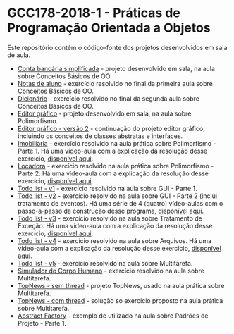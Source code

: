 # GCC178-2018-1 - Práticas de Programação Orientada a Objetos
Este repositório contém o código-fonte dos projetos desenvolvidos em sala de aula.
* [Conta bancária simplificada](https://github.com/ufla-ppoo/projetos-2018-1/tree/master/exercicio-conta-bancaria) - projeto desenvolvido em sala, na aula sobre Conceitos Básicos de OO.
* [Notas de aluno](https://github.com/ufla-ppoo/projetos-2018-1/tree/master/exercicio-notas-aluno) - exercício resolvido no final da primeira aula sobre Conceitos Básicos de OO.
* [Dicionário](https://github.com/ufla-ppoo/projetos-2018-1/tree/master/exercicio-dicionario) - exercício resolvido no final da segunda aula sobre Conceitos Básicos de OO.
* [Editor gráfico](https://github.com/ufla-ppoo/projetos-2018-1/tree/master/editor-grafico-v2) - projeto desenvolvido em sala, na aula sobre Polimorfismo.
* [Editor gráfico - versão 2](https://github.com/ufla-ppoo/projetos-2018-1/tree/master/editor-grafico) - continuação do projeto editor gráfico, incluindo os conceitos de classes abstratas e interfaces.
* [Imobiliária](https://github.com/ufla-ppoo/projetos-2018-1/tree/master/imobiliaria) - exercício resolvido na aula prática sobre Polimorfismo - Parte 1. Há uma vídeo-aula com a explicação da resolução desse exercício, [disponível aqui](https://youtu.be/vOV4Xi43HyM). 
* [Locadora](https://github.com/ufla-ppoo/projetos-2018-1/tree/master/locadora) - exercício resolvido na aula prática sobre Polimorfismo - Parte 2. Há uma vídeo-aula com a explicação da resolução desse exercício, [disponível aqui](https://youtu.be/We2N4zrYU5g). 
* [Todo list - v1](https://github.com/ufla-ppoo/projetos-2018-1/tree/master/Todolist-v1) - exercício resolvido na aula sobre GUI - Parte 1.
* [Todo list - v2](https://github.com/ufla-ppoo/projetos-2018-1/tree/master/Todolist-v2) - exercício resolvido na aula sobre GUI - Parte 2 (inclui tratamento de eventos). Há uma série de 4 (quatro) vídeo-aulas com o passo-a-passo da construção desse programa, [disponível aqui](https://www.youtube.com/playlist?list=PLiy8wJ_Cr0BCYxAhnNtq3jUwi2ovtq4fU). 
* [Todo list - v3](https://github.com/ufla-ppoo/projetos-2018-1/tree/master/Todolist-v3) - exercício resolvido na aula sobre Tratamento de Exceção. Há uma vídeo-aula com a explicação da resolução desse exercício, [disponível aqui](https://youtu.be/IK66JooEKl8). 
* [Todo list - v4](https://github.com/ufla-ppoo/projetos-2018-1/tree/master/Todolist-v4) - exercício resolvido na aula sobre Arquivos. Há uma vídeo-aula com a explicação da resolução desse exercício, [disponível aqui](https://www.youtube.com/playlist?list=PLiy8wJ_Cr0BCAmdQsTE_4KnHh7ix-9u0l). 
* [Todo list - v5](https://github.com/ufla-ppoo/projetos-2018-1/tree/master/Todolist-v5) - exercício resolvido na aula sobre Multitarefa. 
* [Simulador do Corpo Humano](https://github.com/ufla-ppoo/projetos-2018-1/tree/master/CorpoHumano) - exercício resolvido na aula sobre Multitarefa. 
* [TopNews - sem thread](https://github.com/ufla-ppoo/projetos-2018-1/tree/master/TopNewsSemThread) - projeto TopNews, usado na aula prática sobre Multitarefa.
* [TopNews - com thread](https://github.com/ufla-ppoo/projetos-2018-1/tree/master/TopNews) - solução so exercício proposto na aula prática sobre Multitarefa.
* [Abstract Factory](https://github.com/ufla-ppoo/projetos-2018-1/tree/master/TopNews) - exemplo de utilizado na aula sobre Padrões de Projeto - Parte 1.
 
